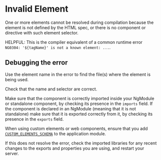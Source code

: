 # Invalid Element

One or more elements cannot be resolved during compilation because the element is not defined by the HTML spec, or there is no component or directive with such element selector.

HELPFUL: This is the compiler equivalent of a common runtime error `NG0304: '${tagName}' is not a known element: ...`.

## Debugging the error

Use the element name in the error to find the file(s) where the element is being used.

Check that the name and selector are correct.

Make sure that the component is correctly imported inside your NgModule or standalone component, by checking its presence in the `imports` field. If the component is declared in an NgModule (meaning that it is not standalone) make sure that it is exported correctly from it, by checking its presence in the `exports` field.

When using custom elements or web components, ensure that you add [`CUSTOM_ELEMENTS_SCHEMA`](api/core/CUSTOM_ELEMENTS_SCHEMA) to the application module.

If this does not resolve the error, check the imported libraries for any recent changes to the exports and properties you are using, and restart your server.
